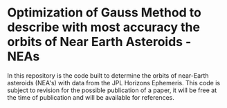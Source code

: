 # Optimization of Gauss Method to describe with most accuracy the orbits of Near Earth Asteroids - NEAs
In this repository is the code built to determine the orbits of near-Earth asteroids (NEA's) with data from the JPL Horizons Ephemeris. This code is subject to revision for the possible publication of a paper, it will be free at the time of publication and will be available for references.
